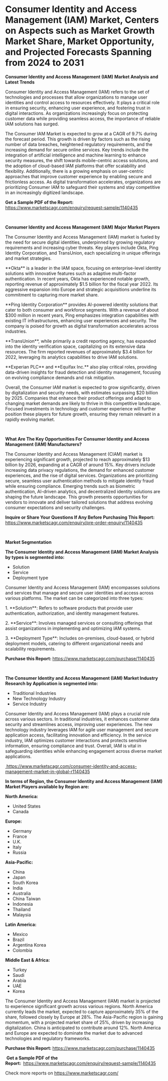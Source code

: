 <p><h1>Consumer Identity and Access Management (IAM) Market, Centers on Aspects such as Market Growth Market Share, Market Opportunity, and Projected Forecasts Spanning from 2024 to 2031</h1></p><p><strong>Consumer Identity and Access Management (IAM) Market Analysis and Latest Trends</strong></p>
<p><p>Consumer Identity and Access Management (IAM) refers to the set of technologies and processes that allow organizations to manage user identities and control access to resources effectively. It plays a critical role in ensuring security, enhancing user experience, and fostering trust in digital interactions. As organizations increasingly focus on protecting customer data while providing seamless access, the importance of reliable IAM solutions has surged.</p><p>The Consumer IAM Market is expected to grow at a CAGR of 9.7% during the forecast period. This growth is driven by factors such as the rising number of data breaches, heightened regulatory requirements, and the increasing demand for secure online services. Key trends include the integration of artificial intelligence and machine learning to enhance security measures, the shift towards mobile-centric access solutions, and the adoption of cloud-based IAM platforms that offer scalability and flexibility. Additionally, there is a growing emphasis on user-centric approaches that improve customer experience by enabling secure and frictionless access. As digital transformation accelerates, organizations are prioritizing Consumer IAM to safeguard their systems and stay competitive in an increasingly digitized landscape.</p></p>
<p><strong>Get a Sample PDF of the Report:&nbsp;</strong> <a href="https://www.marketscagr.com/enquiry/request-sample/1140435?utm_campaign=1920&utm_medium=2&utm_source=Github&utm_content=ia&utm_term=28122024&utm_id=consumer-identity-and-access-management-iam">https://www.marketscagr.com/enquiry/request-sample/1140435</a></p>
<p>&nbsp;</p>
<p><strong>Consumer Identity and Access Management (IAM) Major Market Players</strong></p>
<p><p>The Consumer Identity and Access Management (IAM) market is fueled by the need for secure digital identities, underpinned by growing regulatory requirements and increasing cyber threats. Key players include Okta, Ping Identity Corporation, and TransUnion, each specializing in unique offerings and market strategies.</p><p>**Okta** is a leader in the IAM space, focusing on enterprise-level identity solutions with innovative features such as adaptive multi-factor authentication. In recent years, Okta has experienced notable growth, reporting revenue of approximately $1.5 billion for the fiscal year 2022. Its aggressive expansion into Europe and strategic acquisitions underline its commitment to capturing more market share.</p><p>**Ping Identity Corporation** provides AI-powered identity solutions that cater to both consumer and workforce segments. With a revenue of about $300 million in recent years, Ping emphasizes integration capabilities with existing IT infrastructures, enhancing user experiences and security. The company is poised for growth as digital transformation accelerates across industries.</p><p>**TransUnion**, while primarily a credit reporting agency, has expanded into the identity verification space, capitalizing on its extensive data resources. The firm reported revenues of approximately $3.4 billion for 2022, leveraging its analytics capabilities to drive IAM solutions.</p><p>**Experian PLC** and **Equifax Inc.** also play critical roles, providing data-driven insights for fraud detection and identity management, focusing on evolving compliance demands and risk mitigation. </p><p>Overall, the Consumer IAM market is expected to grow significantly, driven by digitalization and security needs, with estimates surpassing $20 billion by 2025. Companies that enhance their product offerings and adapt to changing market demands are likely to thrive in this competitive landscape. Focused investments in technology and customer experience will further position these players for future growth, ensuring they remain relevant in a rapidly evolving market.</p></p>
<p>&nbsp;</p>
<p><strong>What Are The Key Opportunities For Consumer Identity and Access Management (IAM) Manufacturers?</strong></p>
<p><p>The Consumer Identity and Access Management (CIAM) market is experiencing significant growth, projected to reach approximately $13 billion by 2026, expanding at a CAGR of around 15%. Key drivers include increasing data privacy regulations, the demand for enhanced customer experiences, and the rise of digital services. Organizations are prioritizing secure, seamless user authentication methods to mitigate identity fraud while ensuring compliance. Emerging trends such as biometric authentication, AI-driven analytics, and decentralized identity solutions are shaping the future landscape. This growth presents opportunities for vendors to innovate and deliver tailored solutions that address evolving consumer expectations and security challenges.</p></p>
<p><strong>Inquire or Share Your Questions If Any Before Purchasing This Report:</strong> <a href="https://www.marketscagr.com/enquiry/pre-order-enquiry/1140435?utm_campaign=1920&utm_medium=2&utm_source=Github&utm_content=ia&utm_term=28122024&utm_id=consumer-identity-and-access-management-iam">https://www.marketscagr.com/enquiry/pre-order-enquiry/1140435</a></p>
<p>&nbsp;</p>
<p><strong>Market Segmentation</strong></p>
<p><strong>The Consumer Identity and Access Management (IAM) Market Analysis by types is segmented into:</strong></p>
<p><ul><li>Solution</li><li>Service</li><li>Deployment type</li></ul></p>
<p><p>Consumer Identity and Access Management (IAM) encompasses solutions and services that manage and secure user identities and access across various platforms. The market can be categorized into three types: </p><p>1. **Solution**: Refers to software products that provide user authentication, authorization, and identity management features.</p><p>2. **Service**: Involves managed services or consulting offerings that assist organizations in implementing and optimizing IAM systems.</p><p>3. **Deployment Type**: Includes on-premises, cloud-based, or hybrid deployment models, catering to different organizational needs and scalability requirements.</p></p>
<p><strong>Purchase this Report:&nbsp;</strong><a href="https://www.marketscagr.com/purchase/1140435?utm_campaign=1920&utm_medium=2&utm_source=Github&utm_content=ia&utm_term=28122024&utm_id=consumer-identity-and-access-management-iam">https://www.marketscagr.com/purchase/1140435</a></p>
<p>&nbsp;</p>
<p><strong>The Consumer Identity and Access Management (IAM) Market Industry Research by Application is segmented into:</strong></p>
<p><ul><li>Traditional Industries</li><li>New Technology Industry</li><li>Service Industry</li></ul></p>
<p><p>Consumer Identity and Access Management (IAM) plays a crucial role across various sectors. In traditional industries, it enhances customer data security and streamlines access, improving user experiences. The new technology industry leverages IAM for agile user management and secure application access, facilitating innovation and efficiency. In the service industry, IAM optimizes customer interactions and protects sensitive information, ensuring compliance and trust. Overall, IAM is vital in safeguarding identities while enhancing engagement across diverse market applications.</p></p>
<p><a href="https://www.marketscagr.com/consumer-identity-and-access-management-market-in-global-r1140435?utm_campaign=1920&utm_medium=2&utm_source=Github&utm_content=ia&utm_term=28122024&utm_id=consumer-identity-and-access-management-iam">&nbsp;https://www.marketscagr.com/consumer-identity-and-access-management-market-in-global-r1140435</a></p>
<p><strong>In terms of Region, the Consumer Identity and Access Management (IAM) Market Players available by Region are:</strong></p>
<p>
    <p> <strong> North America: </strong>
        <ul>
            <li>United States</li>
            <li>Canada</li>
        </ul>
        </p> 
    <p> <strong> Europe: </strong>
        <ul>
            <li>Germany</li>
            <li>France</li>
            <li>U.K.</li>
            <li>Italy</li>
            <li>Russia</li>
        </ul>
        </p> 
    <p> <strong> Asia-Pacific: </strong>
        <ul>
            <li>China</li>
            <li>Japan</li>
            <li>South Korea</li>
            <li>India</li>
            <li>Australia</li>
            <li>China Taiwan</li>
            <li>Indonesia</li>
            <li>Thailand</li>
            <li>Malaysia</li>
        </ul>
        </p> 
    <p> <strong> Latin America: </strong>
        <ul>
            <li>Mexico</li>
            <li>Brazil</li>
            <li>Argentina Korea</li>
            <li>Colombia</li>
        </ul>
        </p> 
    <p> <strong> Middle East & Africa: </strong>
        <ul>
            <li>Turkey</li>
            <li>Saudi</li>
            <li>Arabia</li>
            <li>UAE</li>
            <li>Korea</li>
        </ul>
    </p>
    </p>
<p><p>The Consumer Identity and Access Management (IAM) market is projected to experience significant growth across various regions. North America currently leads the market, expected to capture approximately 35% of the share, followed closely by Europe at 28%. The Asia-Pacific region is gaining momentum, with a projected market share of 25%, driven by increasing digitalization. China is anticipated to contribute around 12%. North America and Europe are expected to dominate the market due to advanced technologies and regulatory frameworks.</p></p>
<p><strong>Purchase this Report: </strong><a href="https://www.marketscagr.com/purchase/1140435?utm_campaign=1920&utm_medium=2&utm_source=Github&utm_content=ia&utm_term=28122024&utm_id=consumer-identity-and-access-management-iam">https://www.marketscagr.com/purchase/1140435</a></p>
<p>&nbsp;<strong>Get a Sample PDF of the Report:&nbsp;&nbsp;</strong><a href="https://www.marketscagr.com/enquiry/request-sample/1140435?utm_campaign=1920&utm_medium=2&utm_source=Github&utm_content=ia&utm_term=28122024&utm_id=consumer-identity-and-access-management-iam">https://www.marketscagr.com/enquiry/request-sample/1140435</a></p>
<p><strong></strong></p>
<p>Check more reports on <a href="https://www.marketscagr.com/?utm_campaign=1920&utm_medium=2&utm_source=Github&utm_content=ia&utm_term=28122024&utm_id=consumer-identity-and-access-management-iam">https://www.marketscagr.com/</a></p>